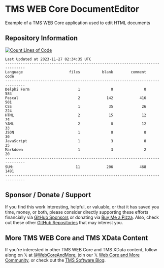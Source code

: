 # TMS WEB Core DocumentEditor
Example of a TMS WEB Core application used to edit HTML documents

## Repository Information
[![Count Lines of Code](https://github.com/500Foods/TMS-WEB-Core-DocumentEditor/actions/workflows/main.yml/badge.svg)](https://github.com/500Foods/TMS-WEB-Core-DocumentEditor/actions/workflows/main.yml)
<!--CLOC-START -->
```
Last Updated at 2023-11-27 02:34:35 UTC
-------------------------------------------------------------------------------
Language                     files          blank        comment           code
-------------------------------------------------------------------------------
Delphi Form                      1              0              0            584
Pascal                           2            142            416            501
CSS                              1             35             26            224
HTML                             2             15             12             74
YAML                             2              8             12             33
JSON                             1              0              0             30
JavaScript                       1              3              0             25
Markdown                         1              3              2             20
-------------------------------------------------------------------------------
SUM:                            11            206            468           1491
-------------------------------------------------------------------------------
```
<!--CLOC-END-->

## Sponsor / Donate / Support
If you find this work interesting, helpful, or valuable, or that it has saved you time, money, or both, please consider directly supporting these efforts financially via [GitHub Sponsors](https://github.com/sponsors/500Foods) or donating via [Buy Me a Pizza](https://www.buymeacoffee.com/andrewsimard500). Also, check out these other [GitHub Repositories](https://github.com/500Foods?tab=repositories&q=&sort=stargazers) that may interest you.

## More TMS WEB Core and TMS XData Content
If you're interested in other TMS WEB Core and TMS XData content, follow along on 𝕏 at [@WebCoreAndMore](https://x.com/WebCoreAndMore), join our 𝕏 [Web Core and More Community](https://twitter.com/i/communities/1683267402384183296), or check out the [TMS Software Blog](https://www.tmssoftware.com/site/blog.asp).
